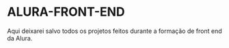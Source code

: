 # ALURA-FRONT-END

Aqui deixarei salvo todos os projetos feitos durante a formação de front end da Alura.